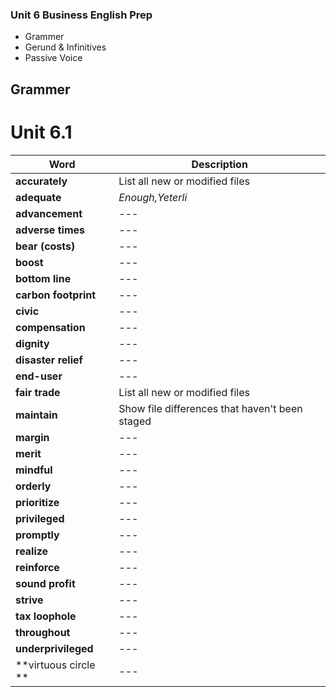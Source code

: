 ###  Unit 6 Business English Prep 
* Grammer
* Gerund & Infinitives
* Passive Voice

## Grammer 
# Unit 6.1 
| Word | Description |
| --- | --- |
| **accurately** | List all new or modified files |
| **adequate** | _Enough,Yeterli_|
| **advancement** | --- |
| **adverse times** | --- |
| **bear (costs)** | --- |
| **boost** | --- |
| **bottom line**  | --- |
| **carbon footprint** | --- |
| **civic** | --- |
| **compensation** | --- |
| **dignity** | --- |
| **disaster relief**  | --- |
| **end-user** | --- |
| **fair trade** | List all new or modified files |
| **maintain** | Show file differences that haven't been staged |
| **margin** | --- |
| **merit** | --- |
| **mindful** | --- |
| **orderly** | --- |
| **prioritize** 	 | --- |
| **privileged** | --- |
| **promptly** | --- |
| **realize** | --- |
| **reinforce** | --- |
| **sound profit**   | --- |
| **strive** | --- |
| **tax loophole** | --- |
| **throughout** | --- |
| **underprivileged** | --- |
| **virtuous circle ** | --- |
